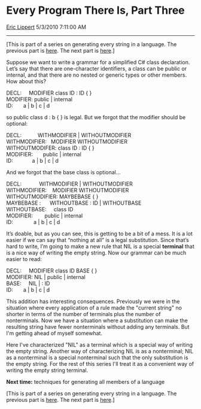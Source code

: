 # Every Program There Is, Part Three

[Eric Lippert](https://social.msdn.microsoft.com/profile/Eric%20Lippert) 5/3/2010 7:11:00 AM

-----

\[This is part of a series on generating every string in a language. The previous part is [here](http://blogs.msdn.com/b/ericlippert/archive/2010/04/29/every-program-there-is-part-two.aspx). The next part is [here](http://blogs.msdn.com/b/ericlippert/archive/2010/05/06/every-program-there-is-part-four.aspx).\]

Suppose we want to write a grammar for a simplified C\# class declaration. Let’s say that there are one-character identifiers, a class can be public or internal, and that there are no nested or generic types or other members. How about this?

 

DECL:     MODIFIER class ID : ID { }  
MODIFIER: public | internal  
ID:       a | b | c | d

so public class d : b { } is legal. But we forgot that the modifier should be optional:

 

DECL:           WITHMODIFIER | WITHOUTMODIFIER  
WITHMODIFIER:   MODIFIER WITHOUTMODIFIER  
WITHOUTMODIFER: class ID : ID { }  
MODIFIER:       public | internal  
ID:             a | b | c | d

And we forgot that the base class is optional…

 

DECL:            WITHMODIFIER | WITHOUTMODIFIER  
WITHMODIFIER:    MODIFIER WITHOUTMODIFIER  
WITHOUTMODIFIER: MAYBEBASE { }  
MAYBEBASE :      WITHOUTBASE : ID | WITHOUTBASE  
WITHOUTBASE:     class ID  
MODIFIER:        public | internal  
ID:              a | b | c | d

It’s doable, but as you can see, this is getting to be a bit of a mess. It is a lot easier if we can say that “nothing at all” is a legal substitution. Since that’s hard to write, I’m going to make a new rule that NIL is a special **terminal** that is a nice way of writing the empty string. Now our grammar can be much easier to read:

 

DECL:     MODIFIER class ID BASE { }  
MODIFIER: NIL | public | internal  
BASE:     NIL | : ID  
ID:       a | b | c | d

This addition has interesting consequences. Previously we were in the situation where every application of a rule made the "current string" no shorter in terms of the number of terminals plus the number of nonterminals. Now we have a situation where a substitution can make the resulting string have fewer nonterminals without adding any terminals. But I'm getting ahead of myself somewhat.

Here I've characterized "NIL" as a terminal which is a special way of writing the empty string. Another way of characterizing NIL is as a nonterminal; NIL as a nonterminal is a special nonterminal such that the only substitution is the empty string. For the rest of this series I'll treat it as a convenient way of writing the empty string terminal.

**Next time:** techniques for generating all members of a language

\[This is part of a series on generating every string in a language. The previous part is [here](http://blogs.msdn.com/b/ericlippert/archive/2010/04/29/every-program-there-is-part-two.aspx). The next part is [here](http://blogs.msdn.com/b/ericlippert/archive/2010/05/06/every-program-there-is-part-four.aspx).\]

